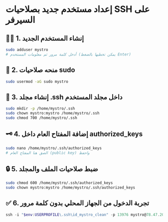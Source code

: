 
# إعداد مستخدم جديد بصلاحيات SSH على السيرفر

## 🧑‍💻 1. إنشاء المستخدم الجديد
```bash
sudo adduser mystro
# أدخل كلمة مرور ثم معلومات المستخدم (يمكن تخطيها بالضغط Enter)
```

## 👑 2. منحه صلاحيات sudo
```bash
sudo usermod -aG sudo mystro
```

## 🔐 3. إنشاء مجلد .ssh داخل مجلد المستخدم
```bash
sudo mkdir -p /home/mystro/.ssh
sudo chown mystro:mystro /home/mystro/.ssh
sudo chmod 700 /home/mystro/.ssh
```

## 🗝️ 4. إضافة المفتاح العام داخل authorized_keys
```bash
sudo nano /home/mystro/.ssh/authorized_keys
# الصق هنا المفتاح العام (public key) واحفظ
```

## 🔒 5. ضبط صلاحيات الملف والمجلد
```bash
sudo chmod 600 /home/mystro/.ssh/authorized_keys
sudo chown mystro:mystro /home/mystro/.ssh/authorized_keys
```

## ✅ 6. تجربة الدخول من الجهاز المحلي بدون كلمة مرور
```powershell
ssh -i "$env:USERPROFILE\.ssh\id_mystro_clean" -p 13976 mystro@78.47.205.8
```

